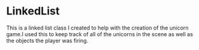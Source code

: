 # LinkedList
This is a linked list class I created to help with the creation of the unicorn game.I used this to keep track of all of the unicorns in the scene as well as the objects the player was firing.
